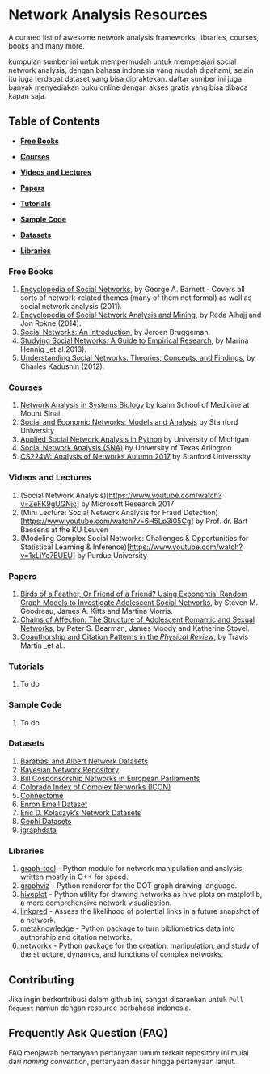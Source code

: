 # Network Analysis Resources
A curated list of awesome network analysis frameworks, libraries, courses, books and many more. 

kumpulan sumber ini untuk mempermudah untuk mempelajari social network analysis, dengan bahasa indonesia yang mudah dipahami, selain itu juga terdapat dataset yang bisa dipraktekan. daftar sumber ini juga banyak menyediakan buku online dengan akses gratis yang bisa dibaca kapan saja.

## Table of Contents
* **[Free Books](#free-books)**

* **[Courses](#courses)**

* **[Videos and Lectures](#videos-and-lecturers)**

* **[Papers](papers)**

* **[Tutorials](tutorials)**

* **[Sample Code](sample-code)**

* **[Datasets](datasets)**

* **[Libraries](libraries)**


### Free Books
1.	[Encyclopedia of Social Networks](http://sk.sagepub.com/reference/socialnetworks), by George A. Barnett - Covers all sorts of network-related themes (many of them not formal) as well as social network analysis (2011).
2.	[Encyclopedia of Social Network Analysis and Mining](https://www.springer.com/us/book/9781461461692), by Reda Alhajj and Jon Rokne (2014).
3.	[Social Networks: An Introduction](https://www.routledge.com/products/9780415458030), by Jeroen Bruggeman.
4.	[Studying Social Networks. A Guide to Empirical Research](http://press.uchicago.edu/ucp/books/book/distributed/S/bo15475096.html), by Marina Hennig _et al.2013).
5.	[Understanding Social Networks. Theories, Concepts, and Findings](https://global.oup.com/academic/product/understanding-social-networks-9780195379471), by Charles Kadushin (2012).

### Courses
1.	[Network Analysis in Systems Biology](https://www.coursera.org/learn/network-biology) by Icahn School of Medicine at Mount Sinai
2.	[Social and Economic Networks: Models and Analysis](https://www.coursera.org/learn/social-economic-networks) by Stanford University
3.	[Applied Social Network Analysis in Python](https://www.coursera.org/learn/python-social-network-analysis) by University of Michigan
4.	[Social Network Analysis (SNA)](https://www.edx.org/course/social-network-analysis-sna-utarlingtonx-link-la-snax) by University of Texas Arlington
5.	[CS224W: Analysis of Networks Autumn 2017](http://web.stanford.edu/class/cs224w/index.html) by Stanford Universsity

### Videos and Lectures
1.	(Social Network Analysis)[https://www.youtube.com/watch?v=ZeFK9gUGNjc] by Microsoft Research 2017
2.	(Mini Lecture: Social Network Analysis for Fraud Detection)[https://www.youtube.com/watch?v=6H5Lp3i05Cg] by Prof. dr. Bart Baesens at the KU Leuven
3.	(Modeling Complex Social Networks: Challenges & Opportunities for Statistical Learning & Inference)[https://www.youtube.com/watch?v=1xLjYc7EUEU] by Purdue University

### Papers
1.	[Birds of a Feather, Or Friend of a Friend? Using Exponential Random Graph Models to Investigate Adolescent Social Networks](https://www.ncbi.nlm.nih.gov/pmc/articles/PMC2831261/), by Steven M. Goodreau, James A. Kitts and Martina Morris.
2.	[Chains of Affection: The Structure of Adolescent Romantic and Sexual Networks](http://www.soc.duke.edu/~jmoody77/chains.pdf), by Peter S. Bearman, James Moody and Katherine Stovel.
3.	[Coauthorship and Citation Patterns in the _Physical Review_](http://journals.aps.org/pre/abstract/10.1103/PhysRevE.88.012814), by Travis Martin _et al..

### Tutorials
1.	To do

### Sample Code
1.	To do

### Datasets
1.	[Barabási and Albert Network Datasets](https://www3.nd.edu/~networks/resources.htm)
2.	[Bayesian Network Repository](http://www.bnlearn.com/bnrepository/)
3.	[Bill Cosponsorship Networks in European Parliaments](https://github.com/briatte/parlnet)
4.	[Colorado Index of Complex Networks (ICON)](https://icon.colorado.edu/)
5.	[Connectome](http://awesome.cs.jhu.edu/graph-services/download/)
6.	[Enron Email Dataset](https://www.cs.cmu.edu/~enron/)
7.	[Eric D. Kolaczyk’s Network Datasets](http://math.bu.edu/people/kolaczyk/datasets.html)
8.	[Gephi Datasets](https://github.com/gephi/gephi/wiki/Datasets)
9.	[igraphdata](https://CRAN.R-project.org/package=igraphdata)

### Libraries
1.	[graph-tool](http://graph-tool.skewed.de/) - Python module for network manipulation and analysis, written mostly in C++ for speed.
2.	[graphviz](https://pypi.python.org/pypi/graphviz) - Python renderer for the DOT graph drawing language.
3.	[hiveplot](https://pypi.python.org/pypi/hiveplot) - Python utility for drawing networks as hive plots on matplotlib, a more comprehensive network visualization.
4.	[linkpred](https://github.com/rafguns/linkpred) - Assess the likelihood of potential links in a future snapshot of a network.
5.	[metaknowledge](http://networkslab.org/metaknowledge/) - Python package to turn bibliometrics data into authorship and citation networks.
6.	[networkx](http://networkx.github.io/) - Python package for the creation, manipulation, and study of the structure, dynamics, and functions of complex networks.

## Contributing
Jika ingin berkontribusi dalam github ini, sangat disarankan untuk `Pull Request` namun dengan resource berbahasa indonesia.

## Frequently Ask Question (FAQ)
FAQ menjawab pertanyaan pertanyaan umum terkait repository ini mulai dari _naming convention_, pertanyaan dasar hingga pertanyaan lanjut.